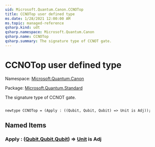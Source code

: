 ```yaml
---
uid: Microsoft.Quantum.Canon.CCNOTop
title: CCNOTop user defined type
ms.date: 1/28/2021 12:00:00 AM
ms.topic: managed-reference
qsharp.kind: udt
qsharp.namespace: Microsoft.Quantum.Canon
qsharp.name: CCNOTop
qsharp.summary: The signature type of CCNOT gate.
---
```


# CCNOTop user defined type

Namespace: [Microsoft.Quantum.Canon](xref:Microsoft.Quantum.Canon)

Package: [Microsoft.Quantum.Standard](https://nuget.org/packages/Microsoft.Quantum.Standard)


The signature type of CCNOT gate.

```qsharp

newtype CCNOTop = (Apply : ((Qubit, Qubit, Qubit) => Unit is Adj));
```



## Named Items

### Apply : ([Qubit](xref:microsoft.quantum.lang-ref.qubit),[Qubit](xref:microsoft.quantum.lang-ref.qubit),[Qubit](xref:microsoft.quantum.lang-ref.qubit)) => [Unit](xref:microsoft.quantum.lang-ref.unit)  is Adj

